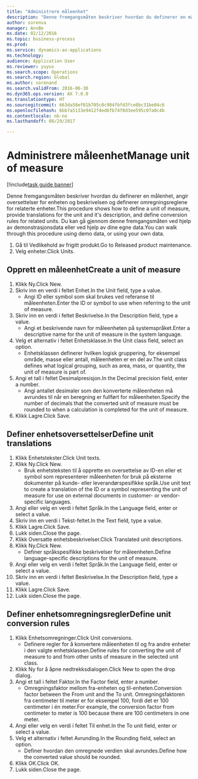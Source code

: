 ```yaml
--- 
title: "Administrere måleenhet"
description: "Denne fremgangsmåten beskriver hvordan du definerer en målenhet, angir oversettelser for enheten og beskrivelsen og definerer omregningsreglene for relaterte enheter."
author: sorenva
manager: AnnBe
ms.date: 02/12/2016
ms.topic: business-process
ms.prod: 
ms.service: dynamics-ax-applications
ms.technology: 
audience: Application User
ms.reviewer: yuyus
ms.search.scope: Operations
ms.search.region: Global
ms.author: sorenand
ms.search.validFrom: 2016-06-30
ms.dyn365.ops.version: AX 7.0.0
ms.translationtype: HT
ms.sourcegitcommit: 663da58ef01b705c0c984fbfd3fce8bc31be04c6
ms.openlocfilehash: 6bb7a5133e9412f4ed6fb74f0d3ee595c07a0c4b
ms.contentlocale: nb-no
ms.lasthandoff: 08/29/2017

---
```

# <a name="manage-unit-of-measure"></a><span data-ttu-id="3e323-103">Administrere måleenhet</span><span class="sxs-lookup"><span data-stu-id="3e323-103">Manage unit of measure</span></span>

[!include[task guide banner](../../includes/task-guide-banner.md)]

<span data-ttu-id="3e323-104">Denne fremgangsmåten beskriver hvordan du definerer en målenhet, angir oversettelser for enheten og beskrivelsen og definerer omregningsreglene for relaterte enheter.</span><span class="sxs-lookup"><span data-stu-id="3e323-104">This procedure shows how to define a unit of measure, provide translations for the unit and it's description, and define conversion rules for related units.</span></span> <span data-ttu-id="3e323-105">Du kan gå gjennom denne fremgangsmåten ved hjelp av demonstrasjonsdata eller ved hjelp av dine egne data.</span><span class="sxs-lookup"><span data-stu-id="3e323-105">You can walk through this procedure using demo data, or using your own data.</span></span>

1. <span data-ttu-id="3e323-106">Gå til Vedlikehold av frigitt produkt.</span><span class="sxs-lookup"><span data-stu-id="3e323-106">Go to Released product maintenance.</span></span>
2. <span data-ttu-id="3e323-107">Velg enheter.</span><span class="sxs-lookup"><span data-stu-id="3e323-107">Click Units.</span></span>

## <a name="create-a-unit-of-measure"></a><span data-ttu-id="3e323-108">Opprett en måleenhet</span><span class="sxs-lookup"><span data-stu-id="3e323-108">Create a unit of measure</span></span>
1. <span data-ttu-id="3e323-109">Klikk Ny.</span><span class="sxs-lookup"><span data-stu-id="3e323-109">Click New.</span></span>
2. <span data-ttu-id="3e323-110">Skriv inn en verdi i feltet Enhet.</span><span class="sxs-lookup"><span data-stu-id="3e323-110">In the Unit field, type a value.</span></span>
    * <span data-ttu-id="3e323-111">Angi ID eller symbol som skal brukes ved referanse til måleenheten.</span><span class="sxs-lookup"><span data-stu-id="3e323-111">Enter the ID or symbol to use when referring to the unit of measure.</span></span>  
3. <span data-ttu-id="3e323-112">Skriv inn en verdi i feltet Beskrivelse.</span><span class="sxs-lookup"><span data-stu-id="3e323-112">In the Description field, type a value.</span></span>
    * <span data-ttu-id="3e323-113">Angi et beskrivende navn for måleenheten på systemspråket.</span><span class="sxs-lookup"><span data-stu-id="3e323-113">Enter a descriptive name for the unit of measure in the system language.</span></span>  
4. <span data-ttu-id="3e323-114">Velg et alternativ i feltet Enhetsklasse.</span><span class="sxs-lookup"><span data-stu-id="3e323-114">In the Unit class field, select an option.</span></span>
    * <span data-ttu-id="3e323-115">Enhetsklassen definerer hvilken logisk gruppering, for eksempel område, masse eller antall, måleenheten er en del av.</span><span class="sxs-lookup"><span data-stu-id="3e323-115">The unit class defines what logical grouping, such as area, mass, or quantity, the unit of measure is part of.</span></span>  
5. <span data-ttu-id="3e323-116">Angi et tall i feltet Desimalpresisjon.</span><span class="sxs-lookup"><span data-stu-id="3e323-116">In the Decimal precision field, enter a number.</span></span>
    * <span data-ttu-id="3e323-117">Angi antallet desimaler som den konverterte måleenheten må avrundes til når en beregning er fullført for måleenheten.</span><span class="sxs-lookup"><span data-stu-id="3e323-117">Specify the number of decimals that the converted unit of measure must be rounded to when a calculation is completed for the unit of measure.</span></span>  
6. <span data-ttu-id="3e323-118">Klikk Lagre.</span><span class="sxs-lookup"><span data-stu-id="3e323-118">Click Save.</span></span>

## <a name="define-unit-translations"></a><span data-ttu-id="3e323-119">Definer enhetsoversettelser</span><span class="sxs-lookup"><span data-stu-id="3e323-119">Define unit translations</span></span>
1. <span data-ttu-id="3e323-120">Klikk Enhetstekster.</span><span class="sxs-lookup"><span data-stu-id="3e323-120">Click Unit texts.</span></span>
2. <span data-ttu-id="3e323-121">Klikk Ny.</span><span class="sxs-lookup"><span data-stu-id="3e323-121">Click New.</span></span>
    * <span data-ttu-id="3e323-122">Bruk enhetsteksten til å opprette en oversettelse av ID-en eller et symbol som representerer måleenheten for bruk på eksterne dokumenter på kunde- eller leverandørspesifikke språk.</span><span class="sxs-lookup"><span data-stu-id="3e323-122">Use unit text to create a translation of the ID or a symbol representing the unit of measure for use on external documents in customer- or vendor-specific languages.</span></span>  
3. <span data-ttu-id="3e323-123">Angi eller velg en verdi i feltet Språk.</span><span class="sxs-lookup"><span data-stu-id="3e323-123">In the Language field, enter or select a value.</span></span>
4. <span data-ttu-id="3e323-124">Skriv inn en verdi i Tekst-feltet.</span><span class="sxs-lookup"><span data-stu-id="3e323-124">In the Text field, type a value.</span></span>
5. <span data-ttu-id="3e323-125">Klikk Lagre.</span><span class="sxs-lookup"><span data-stu-id="3e323-125">Click Save.</span></span>
6. <span data-ttu-id="3e323-126">Lukk siden.</span><span class="sxs-lookup"><span data-stu-id="3e323-126">Close the page.</span></span>
7. <span data-ttu-id="3e323-127">Klikk Oversatte enhetsbeskrivelser.</span><span class="sxs-lookup"><span data-stu-id="3e323-127">Click Translated unit descriptions.</span></span>
8. <span data-ttu-id="3e323-128">Klikk Ny.</span><span class="sxs-lookup"><span data-stu-id="3e323-128">Click New.</span></span>
    * <span data-ttu-id="3e323-129">Definer språkspesifikke beskrivelser for måleenheten.</span><span class="sxs-lookup"><span data-stu-id="3e323-129">Define language-specific descriptions for the unit of measure.</span></span>  
9. <span data-ttu-id="3e323-130">Angi eller velg en verdi i feltet Språk.</span><span class="sxs-lookup"><span data-stu-id="3e323-130">In the Language field, enter or select a value.</span></span>
10. <span data-ttu-id="3e323-131">Skriv inn en verdi i feltet Beskrivelse.</span><span class="sxs-lookup"><span data-stu-id="3e323-131">In the Description field, type a value.</span></span>
11. <span data-ttu-id="3e323-132">Klikk Lagre.</span><span class="sxs-lookup"><span data-stu-id="3e323-132">Click Save.</span></span>
12. <span data-ttu-id="3e323-133">Lukk siden.</span><span class="sxs-lookup"><span data-stu-id="3e323-133">Close the page.</span></span>

## <a name="define-unit-conversion-rules"></a><span data-ttu-id="3e323-134">Definer enhetsomregningsregler</span><span class="sxs-lookup"><span data-stu-id="3e323-134">Define unit conversion rules</span></span>
1. <span data-ttu-id="3e323-135">Klikk Enhetsomregninger.</span><span class="sxs-lookup"><span data-stu-id="3e323-135">Click Unit conversions.</span></span>
    * <span data-ttu-id="3e323-136">Definere regler for å konvertere måleenheten til og fra andre enheter i den valgte enhetsklassen.</span><span class="sxs-lookup"><span data-stu-id="3e323-136">Define rules for converting the unit of measure to and from other units of measure in the selected unit class.</span></span>  
2. <span data-ttu-id="3e323-137">Klikk Ny for å åpne nedtrekksdialogen.</span><span class="sxs-lookup"><span data-stu-id="3e323-137">Click New to open the drop dialog.</span></span>
3. <span data-ttu-id="3e323-138">Angi et tall i feltet Faktor.</span><span class="sxs-lookup"><span data-stu-id="3e323-138">In the Factor field, enter a number.</span></span>
    * <span data-ttu-id="3e323-139">Omregningsfaktor mellom fra-enheten og til-enheten.</span><span class="sxs-lookup"><span data-stu-id="3e323-139">Conversion factor between the From unit and the To unit.</span></span> <span data-ttu-id="3e323-140">Omregningsfaktoren fra centimeter til meter er for eksempel 100, fordi det er 100 centimeter i én meter.</span><span class="sxs-lookup"><span data-stu-id="3e323-140">For example, the conversion factor from centimeter to meter is 100 because there are 100 centimeters in one meter.</span></span>  
4. <span data-ttu-id="3e323-141">Angi eller velg en verdi i feltet Til enhet.</span><span class="sxs-lookup"><span data-stu-id="3e323-141">In the To unit field, enter or select a value.</span></span>
5. <span data-ttu-id="3e323-142">Velg et alternativ i feltet Avrunding.</span><span class="sxs-lookup"><span data-stu-id="3e323-142">In the Rounding field, select an option.</span></span>
    * <span data-ttu-id="3e323-143">Definer hvordan den omregnede verdien skal avrundes.</span><span class="sxs-lookup"><span data-stu-id="3e323-143">Define how the converted value should be rounded.</span></span>  
6. <span data-ttu-id="3e323-144">Klikk OK.</span><span class="sxs-lookup"><span data-stu-id="3e323-144">Click OK.</span></span>
7. <span data-ttu-id="3e323-145">Lukk siden.</span><span class="sxs-lookup"><span data-stu-id="3e323-145">Close the page.</span></span>



